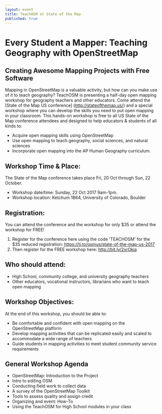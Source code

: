 ```yaml
---
layout: event
title: TeachOSM at State of the Map
published: true
---
```


# Every Student a Mapper: Teaching Geography with OpenStreetMap
## Creating Awesome Mapping Projects with Free Software

Mapping in OpenStreetMap is a valuable activity, but how can you make use of it to teach geography? TeachOSM is presenting a half-day open mapping workshop for geography teachers and other educators. Come attend the [State of the Map US conference] (http://stateofthemap.us/) and a special workshop where you can develop the skills you need to put open mapping in your classroom. This hands-on workshop is free to all US State of the Map conference attendees and designed to help educators & students of all kinds to:
 
* Acquire open mapping skills using OpenStreetMap
* Use open mapping to teach geography, social sciences, and natural sciences
* Incorporate open mapping into the AP Human Geography curriculum.

## Workshop Time & Place:
The State of the Map conference takes place Fri, 20 Oct through Sun, 22 October.
* Workshop date/time: Sunday, 22 Oct 2017 9am-1pm.
* Workshop location: Ketchum 1B64, University of Colorado, Boulder

## Registration:
You can attend the conference and the workshop for only $35 or attend the workshop for FREE!
1. Register for the conference here using the code 'TEACHOSM' for the $35 reduced registration: https://ti.to/osmus/state-of-the-map-us-2017
2. Then register for the FREE workshop here: http://bit.ly/2xrOkia

## Who should attend: 
* High School, community college, and university geography teachers
* Other educators, vocational instructors, librarians who want to teach open mapping 

## Workshop Objectives:
At the end of this workshop, you should be able to:
* Be comfortable and confident with open mapping on the OpenStreetMap platform
* Develop mapping activities that can be replicated easily and scaled to accommodate a wide range of teachers
* Guide students in mapping activities to meet student community service requirements

## General Workshop Agenda
* OpenStreetMap: Introduction to the Project
* Intro to editing OSM
* Conducting field work to collect data
* A survey of the OpenStreetMap Toolkit
* Tools to assess quality and assign credit
* Organizing and event: How-To
* Using the TeachOSM for High School modules in your class


